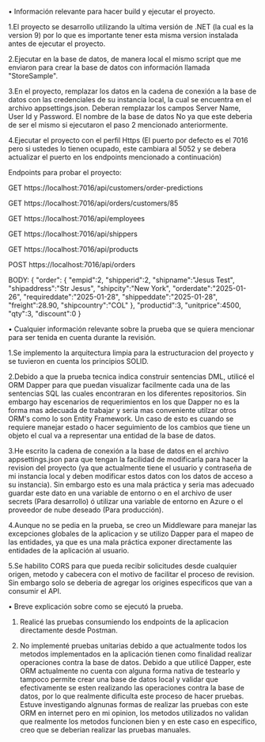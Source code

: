 • Información relevante para hacer build y ejecutar el proyecto.

1.El proyecto se desarrollo utilizando la ultima versión de .NET (la cual es la version 9) por lo que es importante tener esta misma version instalada antes de ejecutar el proyecto.

2.Ejecutar en la base de datos, de manera local el mismo script que me enviaron para crear la base de datos con información llamada "StoreSample".

3.En el proyecto, remplazar los datos en la cadena de conexión a la base de datos con las credenciales de su instancia local, la cual se encuentra en el archivo appsettings.json. Deberan remplazar los campos 
Server Name, User Id y Password. El nombre de la base de datos No ya que este deberia de ser el mismo si ejecutaron el paso 2 mencionado anteriormente.

4.Ejecutar el proyecto con el perfil Https (El puerto por defecto es el 7016 pero si ustedes lo tienen ocupado, este cambiara al 5052 y se debera actualizar el puerto en los endpoints mencionado a continuación)


Endpoints para probar el proyecto:

GET https://localhost:7016/api/customers/order-predictions

GET https://localhost:7016/api/orders/customers/85

GET https://localhost:7016/api/employees

GET https://localhost:7016/api/shippers

GET https://localhost:7016/api/products

POST https://localhost:7016/api/orders

BODY:
{
    "order": {
        "empid":2, 
        "shipperid":2, 
        "shipname":"Jesus Test", 
        "shipaddress":"Str Jesus", 
        "shipcity":"New York", 
        "orderdate":"2025-01-26", 
        "requireddate":"2025-01-28", 
        "shippeddate":"2025-01-28", 
        "freight":28.90, 
        "shipcountry":"COL"
    },
    "productid":3, 
    "unitprice":4500, 
    "qty":3, 
    "discount":0
}
 


• Cualquier información relevante sobre la prueba que se quiera mencionar para ser tenida en cuenta durante la revisión.


1.Se implemento la arquitectura limpia para la estructuracion del proyecto y se tuvieron en cuenta los principios SOLID.

2.Debido a que la prueba tecnica indica construir sentencias DML, utilicé el ORM Dapper para que puedan visualizar facilmente cada una de las sentencias SQL las cuales encontraran en los diferentes repositorios. Sin embargo hay escenarios de requerimientos en los que Dapper no es la forma mas adecuada de trabajar y seria mas conveniente utilzar otros ORM's como lo son Entity Framework. Un caso de esto es cuando se requiere manejar estado o hacer seguimiento de los cambios que tiene un objeto el cual va a representar una entidad de la base de datos.

3.He escrito la cadena de conexión a la base de datos en el archivo appsettings.json para que tengan la facilidad de modificarla para hacer la revision del proyecto (ya que actualmente tiene el usuario y contraseña de mi instancia local y deben modificar estos datos con los datos de acceso a su instancia). Sin embargo esto es una mala práctica y seria mas adecuado guardar este dato en una variable de entorno o en el archivo de user secrets (Para desarrollo) ó utilizar una variable de entorno en Azure o el proveedor de nube deseado (Para producción).

4.Aunque no se pedia en la prueba, se creo un Middleware para manejar las excepciones globales de la aplicacion y se utilizo Dapper para el mapeo de las entidades, ya que es una mala práctica exponer directamente las entidades de la aplicación al usuario. 

5.Se habilito CORS para que pueda recibir solicitudes desde cualquier origen, metodo y cabecera con el motivo de facilitar el proceso de revision. Sin embargo solo se deberia de agregar los origines especificos que van a consumir el API.



• Breve explicación sobre como se ejecutó la prueba.


1. Realicé las pruebas consumiendo los endpoints de la aplicacion directamente desde Postman.

2. No implementé pruebas unitarias debido a que actualmente todos los metodos implementados en la aplicación tienen como finalidad realizar operaciones contra la base de datos. Debido a que utilicé Dapper, este ORM actualmente no cuenta con alguna forma nativa de testearlo y tampoco permite crear una base de datos local y validar que efectivamente se esten realizando las operaciones contra la base de datos, por lo que realmente dificulta este proceso de hacer pruebas. Estuve investigando algnunas formas de realizar las pruebas con este ORM en internet pero en mi opinion, los metodos utilizados no validan que realmente los metodos funcionen bien y en este caso en especifico, creo que se deberian realizar las pruebas manuales.
